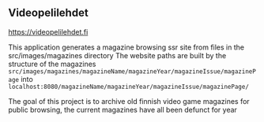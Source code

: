 ## Videopelilehdet

https://videopelilehdet.fi

This application generates a magazine browsing ssr site from files in the src/images/magazines directory
The website paths are built by the structure of the magazines `src/images/magazines/magazineName/magazineYear/magazineIssue/magazinePage` into `localhost:8080/magazineName/magazineYear/magazineIssue/magazinePage/`

The goal of this project is to archive old finnish video game magazines for public browsing, the current magazines have all been defunct for year
